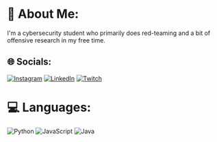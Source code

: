 # 💫 About Me:
I'm a cybersecurity student who primarily does red-teaming and a bit of offensive research in my free time.



## 🌐 Socials:
 [![Instagram](https://img.shields.io/badge/Instagram-%23E4405F.svg?logo=Instagram&logoColor=white)](https://instagram.com/zavier._.lee) [![LinkedIn](https://img.shields.io/badge/LinkedIn-%230077B5.svg?logo=linkedin&logoColor=white)](https://linkedin.com/in/zavierlee-sg) [![Twitch](https://img.shields.io/badge/Twitch-%239146FF.svg?logo=Twitch&logoColor=white)](https://twitch.tv/gatarivc)

# 💻 Languages:
![Python](https://img.shields.io/badge/python-3670A0?style=for-the-badge&logo=python&logoColor=ffdd54) ![JavaScript](https://img.shields.io/badge/javascript-%23323330.svg?style=for-the-badge&logo=javascript&logoColor=%23F7DF1E) ![Java](https://img.shields.io/badge/java-%23ED8B00.svg?style=for-the-badge&logo=java&logoColor=white) 
